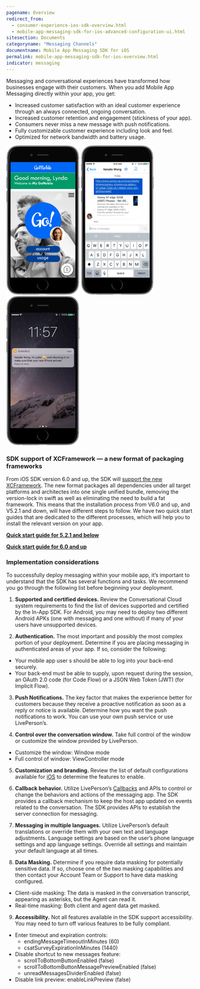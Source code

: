 ```yaml
---
pagename: Overview
redirect_from:
  - consumer-experience-ios-sdk-overview.html
  - mobile-app-messaging-sdk-for-ios-advanced-configuration-ui.html
sitesection: Documents
categoryname: "Messaging Channels"
documentname: Mobile App Messaging SDK for iOS
permalink: mobile-app-messaging-sdk-for-ios-overview.html
indicator: messaging
---
```


Messaging and conversational experiences have transformed how businesses engage with their customers. When you add Mobile App Messaging directly within your app, you get:

- Increased customer satisfaction with an ideal customer experience through an always connected, ongoing conversation.
- Increased customer retention and engagement (stickiness of your app).
- Consumers never miss a new message with push notifications.
- Fully customizable customer experience including look and feel.
- Optimized for network bandwidth and battery usage.

<img src="img/inappoverview1.png" alt="Sample screenshot" style="width:auto;max-height:400px;"> <img src="img/inappoverview2.png" alt="Sample screenshot" style="width:auto;max-height:400px;"> <img src="img/inappoverview3.png" alt="Sample screenshot" style="width:auto;max-height:400px;">

### SDK support of XCFramework — a new format of packaging frameworks
From iOS SDK version 6.0 and up, the SDK will [support the new XCFramework](https://developer.apple.com/videos/play/wwdc2019/416/). The new format packages all dependencies under all target platforms and architectes into one single unified bundle, removing the version-lock in swift as well as eliminating the need to build a fat framework. This means that the installation process from V6.0 and up, and V5.2.1 and down, will have different steps to follow. We have two quick start guides that are dedicated to the different processes, which will help you to install the relevant version on your app.

[**Quick start guide for 5.2.1 and below**](/mobile-app-messaging-sdk-for-ios-quick-starts-quick-start-5-2-1-and-below.html)

[**Quick start guide for 6.0 and up**](/mobile-app-messaging-sdk-for-ios-quick-starts-quick-start-6-0-and-up-xcframework-support.html)

### Implementation considerations

To successfully deploy messaging within your mobile app, it’s important to understand that the SDK has several functions and tasks. We recommend you go through the following list before beginning your deployment.

1. **Supported and certified devices.** Review the Conversational Cloud system requirements to find the list of devices supported and certified by the In-App SDK. For Android, you may need to deploy two different Android APKs (one with messaging and one without) if many of your users have unsupported devices.

2. **Authentication.** The most important and possibly the most complex portion of your deployment. Determine if you are placing messaging in authenticated areas of your app. If so, consider the following:

  - Your mobile app user s should be able to log into your back-end securely.
  - Your back-end must be able to supply, upon request during the session, an OAuth 2.0 code (for Code Flow) or a JSON Web Token (JWT) (for Implicit Flow).

3. **Push Notifications.** The key factor that makes the experience better for customers because they receive a proactive notification as soon as a reply or notice is available. Determine how you want the push notifications to work. You can use your own push service or use LivePerson’s.

4. **Control over the conversation window.** Take full control of the window or customize the window provided by LivePerson.

  - Customize the window: Window mode
  - Full control of window: ViewController mode

5. **Customization and branding.** Review the list of default configurations available for [iOS](/consumer-experience-ios-sdk-configuring-the-sdk.html#branding) to determine the features to enable.

6. **Callback behavior.** Utilize LivePerson’s [Callbacks](consumer-experience-ios-sdk-callbacks-index.html) and APIs to control or change the behaviors and actions of the messaging app. The SDK provides a callback mechanism to keep the host app updated on events related to the conversation. The SDK provides APIs to establish the server connection for messaging.

7. **Messaging in multiple languages.** Utilize LivePerson’s default translations or override them with your own text and language adjustments. Language settings are based on the user’s phone language settings and app language settings. Override all settings and maintain your default language at all times.

8. **Data Masking.** Determine if you require data masking for potentially sensitive data. If so, choose one of the two masking capabilities and then contact your Account Team or Support to have data masking configured.

  - Client-side masking: The data is masked in the conversation transcript, appearing as asterisks, but the Agent can read it.
  - Real-time masking: Both client and agent data get masked.

9. **Accessibility.** Not all features available in the SDK support accessibility. You may need to turn off various features to be fully compliant.

  - Enter timeout and expiration controls:
    - endingMessageTimeoutInMinutes (60)
    - csatSurveyExpirationInMinutes (1440)
  - Disable shortcut to new messages feature:
    - scrollToBottomButtonEnabled (false)
    - scrollToBottomButtonMessagePreviewEnabled (false)
    - unreadMessagesDividerEnabled (false)
  - Disable link preview: enableLinkPreview (false)
